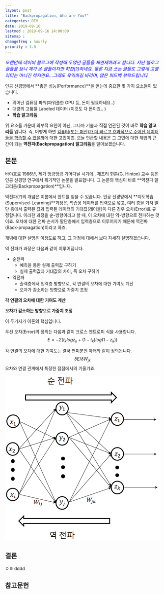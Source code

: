 ```yaml
---
layout: post
title: "Backpropagation, Who are You?"
categories: DEV
date: 2019-09-16
lastmod : 2019-09-16 14:00:00
sitemap :
changefreq : hourly
priority : 1.0
---
```




<span style="font-size:11pt;color:blue">*오랜만에 네이버 블로그에 작성해 두었던 글들을 재연재하려고 합니다. 지난 블로그 글들을 보니 제가 쓴 글들이지만 허접(?)하네요. 물론 지금 쓰는 글들도 그렇게 고퀄리티는 아니긴 하지만요...그래도 유익하길 바라며, 많은 피드백 부탁드립니다.*</span>



 인공 신경망에서 **좋은 성능(Performance)**을 얻는데 중요한 몇 가지 요소들이 있습니다. 

* 뛰어난 컴퓨팅 파워(파워풀한 GPU 등, 돈이 필요하네요..)
* 대량의 고품질 Labeled 데이터 (이것도 다 돈이죠.. )
* **학습 알고리듬**

위 요소들 가운데 외부적 요인이 아닌, 그나마 기술과 직접 연관된 것이 바로 **학습 알고리듬** 입니다. 즉, 어떻게 하면 <u>컴퓨터(또는 머신)가 더 빠르고 효과적으로 주어진 데이터들을 학습할 수 있을까</u>에 대한 고민이죠. 오늘 언급할 내용은 그 고민에 대한 해법의 근간이 되는 **역전파(Backpropagation) 알고리듬**을 알아보겠습니다. 



## 본문

 바야흐로 1986년, 제가 엉금엉금 기어다닐 시기에.. 제프리 힌튼(G. Hinton) 교수 등은 인공 신경망 연구에서 획기적인 논문을 발표합니다. 그 논문의 핵심이 바로 **역전파 알고리듬(Backpropagation)**입니다. 



 역전파(?)의 개념은 이름에서 힌트를 얻을 수 있습니다. 인공 신경망에서 **지도학습(Supervised-Learning)**과정은, 학습용 데이터를 입력으로 넣고, 여러 층을 거쳐 말단 층에서 출력된 값과 입력된 데이터의 기대값(레이블)이 다른 경우 오차(Error)로 규정합니다. 이러한 과정을 순-방향이라고 할 때,  이 오차에 대한 역-방향으로 전파하는 것이죠. 오차에 대한 전파 순서가 말단층에서 입력층으로 이루어지기 때문에 역전파(Back-propagation)이라고 하죠. 



 개념에 대한 설명은 이정도로 하고, 그 과정에 대해서 보다 자세히 설명하겠습니다. 

역 전파가 과정은 다음과 같이 이루어집니다. 

* 순전파
  * 예측을 통한 실제 출력값 구하기
  * 실제 출력값과 기대값의 차이, 즉 오차 구하기
* 역전파
  * 출력층에서 입력층 방향으로, 각 연결의 오차에 대한 기여도 계산
  * 오차가 감소하는 방향으로 가중치 조정



**각 연결의 오차에 대한 기여도 계산**

**오차가 감소하는 방향으로 가중치 조정**

이 두가지가 이론의 핵심입니다. 



우선 오차(Error)의 정의는 다음과 같이 크로스 엔트로피 식을 사용합니다. 
$$
E=-\Sigma({t_klogz_k}+(1-t_k)log(1-z_k))
$$


각 연결의 오차에 대한 기여도는 결국 편미분인 아래와 같이 정의됩니다. 
$$
\delta E/\delta W_{jk}
$$
오차와 연결 관계에서 특정한 접점에서의 기울기죠. 



![img1](/assets/img/backpropagation1.png)



## 결론

ㅇㄹ
dddd





## 참고문헌
